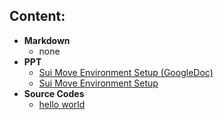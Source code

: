 
## Content:
- **Markdown**
    - none
- **PPT**
    - [Sui Move Environment Setup
 (GoogleDoc)](https://docs.google.com/presentation/d/1yoz0-zVDgYk1GVPRGK68SzU2WX9KQUzMyuFafOsWzjA/edit#slide=id.g24f3b7fa288_6_0)
    - [Sui Move Environment Setup](./lesson-2.ppt)
- **Source Codes**
    - [hello world](./src/hello_world)
